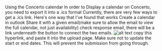 Using the Concerto calendar
In order to Display a calendar on Concerto, you need to export it into a .ics format
Currently, there are very few ways to get a .ics link. Here's one way that I've found that works
Create a calendar in outlook
Share it with a given email(make sure to allow the email to view the full calendar, not just availability)
check response email, there will be a link underneath the button to connect the two emails.
![alt text]({98B14BDD-17A9-415F-AF57-1EB582874858}.png)
copy this hyperlink, and paste it into the upload page.
Make sure not to update the start or end dates. This will prevent the submission from going through.